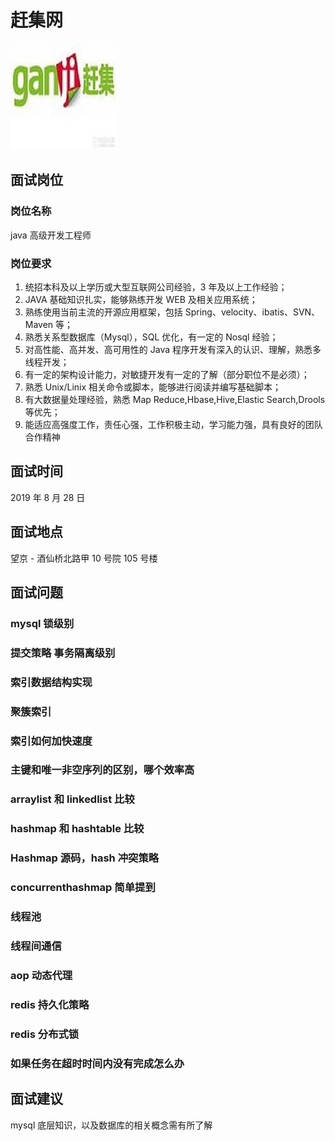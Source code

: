 # 赶集网

![赶集网](../.vuepress/public/ganjiwang.jpg)

## 面试岗位

### 岗位名称

java 高级开发工程师

### 岗位要求

1. 统招本科及以上学历或大型互联网公司经验，3 年及以上工作经验；
2. JAVA 基础知识扎实，能够熟练开发 WEB 及相关应用系统；
3. 熟练使用当前主流的开源应用框架，包括 Spring、velocity、ibatis、SVN、Maven 等；
4. 熟悉关系型数据库（Mysql），SQL 优化，有一定的 Nosql 经验；
5. 对高性能、高并发、高可用性的 Java 程序开发有深入的认识、理解，熟悉多线程开发；
6. 有一定的架构设计能力，对敏捷开发有一定的了解（部分职位不是必须）；
7. 熟悉 Unix/Linix 相关命令或脚本，能够进行阅读并编写基础脚本；
8. 有大数据量处理经验，熟悉 Map Reduce,Hbase,Hive,Elastic Search,Drools 等优先；
9. 能适应高强度工作，责任心强，工作积极主动，学习能力强，具有良好的团队合作精神

## 面试时间

2019 年 8 月 28 日

## 面试地点

望京 - 酒仙桥北路甲 10 号院 105 号楼

## 面试问题

### mysql 锁级别

### 提交策略 事务隔离级别

### 索引数据结构实现

### 聚簇索引

### 索引如何加快速度

### 主键和唯一非空序列的区别，哪个效率高

### arraylist 和 linkedlist 比较

### hashmap 和 hashtable 比较

### Hashmap 源码，hash 冲突策略

### concurrenthashmap 简单提到

### 线程池

### 线程间通信

### aop 动态代理

### redis 持久化策略

### redis 分布式锁

### 如果任务在超时时间内没有完成怎么办


## 面试建议

mysql 底层知识，以及数据库的相关概念需有所了解












<comment-comment/>